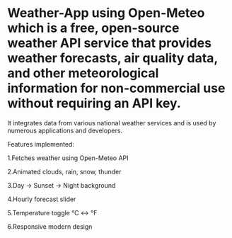 # Weather-App using Open-Meteo which is a free, open-source weather API service that provides weather forecasts, air quality data, and other meteorological information for non-commercial use without requiring an API key.
 It integrates data from various national weather services and is used by numerous applications and developers.

Features implemented:

1.Fetches weather using Open-Meteo API

2.Animated clouds, rain, snow, thunder

3.Day → Sunset → Night background

4.Hourly forecast slider

5.Temperature toggle °C ↔ °F

6.Responsive modern design
